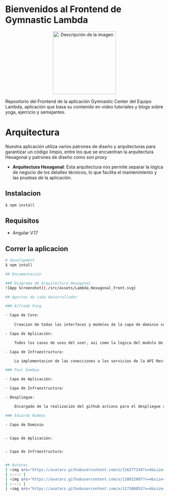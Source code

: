 # Bienvenidos al Frontend de Gymnastic Lambda


<p align="center">
  <img src="../Lambda_front/src/assets/icons/icon-512x512.png" width="200" alt="Descripción de la imagen" />
</p>


Repositorio del Frontend de la aplicación Gymnastic Center del Equipo Lambda, aplicación que basa su contenido en video tutoriales y blogs sobre yoga, ejercicio y semejantes.

# Arquitectura

Nuestra aplicación utiliza varios patrones de diseño y arquitecturas para garantizar un código limpio, entre los que se encuentran la arquitectura Hexagonal y patrones de diseño como son proxy

- **Arquitectura Hexagonal**: Esta arquitectura nos permite separar la lógica de negocio de los detalles técnicos, lo que facilita el mantenimiento y las pruebas de la aplicación.

## Instalacion

```bash
$ npm install
```

## Requisitos
- Angular V.17

## Correr la aplicacion

```bash
# development
$ npm intall

## Documentación

### Diagrama de Arquitectura Hexagonal
![App Screenshot](./src/assets/Lambda_Hexagonal_Front.svg)

## Aportes de cada desarrollador

### Alfredo Fung

- Capa de Core:
  
    Creacion de todas las interfaces y modelos de la capa de dominio sobre los datos recibidos por el backend, asi como sus respectivas interfaces para su implementacion en infraestructura

- Capa de Aplicación: 

    Todos los casos de usos del user, asi como la logica del modulo de auth asi como de administrador. Implementación de la interfaz de casos de uso de dichos modulos

- Capa de Infraestructura:

    La implementacion de las conecciones a los servicios de la API Rest externa en dichos modulos

### Paul Gamboa

- Capa de Aplicación: 

- Capa de Infraestructura:

- Despliegue:

    Encargado de la realización del github actions para el despliegue automático del frontendo, deplegado con firebase

### Eduardo Rumbos

- Capa de Dominio


- Capa de Aplicación: 


- Capa de Infraestructura:


## Autores
| <img src="https://avatars.githubusercontent.com/u/116277334?v=4&size=64" width=115><br><sub>Alfredo Fung</sub> |  
| :---: | 
| <img src="https://avatars.githubusercontent.com/u/118032807?v=4&size=64" width=115><br><sub>Paul Gamboa</sub> |  
| :---: | 
| <img src="https://avatars.githubusercontent.com/u/117108052?v=4&size=64" width=115><br><sub>Eduardo Rumbos</sub> |  


